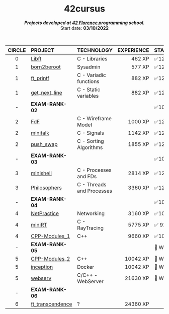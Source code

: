 <h1 align="center">
	42cursus
</h1>

<p align="center">
	<b><i>Projects developed at <a href="https://42firenze.it/">42 Florence </a> programming school.</i></b><br>
	Start date: <b>03/10/2022</b><br>
</p>
<br>
<div align="center">

|CIRCLE	|PROJECT							                                                              |TECHNOLOGY				|EXPERIENCE|STATUS	           |
|:-:	|:--								                                                              |:--					    |--:     |:--		           |
|0		|[Libft](https://github.com/kichkiro/42/tree/main/42cursus/0-libft)                               |C - Libraries			|462 XP  | ✅125/125           |
|1		|[born2beroot](https://github.com/kichkiro/42/tree/main/42cursus/1-born2beroot)			          |Sysadmin				    |577 XP  | ✅125/125           |	
|1		|[ft_printf](https://github.com/kichkiro/42/tree/main/42cursus/1-ft_printf)                       |C - Variadic functions	|882 XP  | ✅125/125           |
|1		|[get_next_line](https://github.com/kichkiro/42/tree/main/42cursus/1-get_next_line)               |C - Static variables		|882 XP  | ✅125/125           |	
|- 		| __EXAM-RANK-02__                                                                                |                         |        | ✅100/100           |
|2		|[FdF](https://github.com/kichkiro/42/tree/main/42cursus/2-fdf)			                          |C - Wireframe Model      |1000 XP | ✅125/125           |
|2		|[minitalk](https://github.com/kichkiro/42/tree/main/42cursus/2-minitalk)			              |C - Signals				|1142 XP | ✅125/125           |
|2		|[push_swap](https://github.com/kichkiro/42/tree/main/42cursus/2-push_swap)			              |C - Sorting Algorithms 	|1855 XP | ✅125/125           |
|-      | __EXAM-RANK-03__                                                                                |                         |        | ✅100/100           |
|3		|[minishell](https://github.com/kichkiro/minishell/tree/ffa6bbfea21015e019a7c7cbcd02ce83cbbbb1df) |C - Processes and FDs    |2814 XP | ✅125/125           |
|3		|[Philosophers](https://github.com/kichkiro/42/tree/main/42cursus/3-philosophers)			      |C - Threads and Processes|3360 XP | ✅125/125           |
|-      | __EXAM-RANK-04__                                                                                |                         |        | ✅100/100           |
|4		|[NetPractice](https://github.com/kichkiro/42/tree/main/42cursus/4-NetPractice)			          |Networking 			    |3160 XP | ✅100/100           |
|4		|[miniRT](https://github.com/kichkiro/miniRT/tree/3ea3f512a50bb17c22af7aae6d26808c98140dac)       |C - RayTracing           |5775 XP | ✅ 92/125           |
|4		|[CPP-Modules_1](https://github.com/kichkiro/42/tree/main/42cursus/4-CPP-Modules_1)               |C++			            |9660 XP | ✅100/100           |
|-      | __EXAM-RANK-05__                                                                                |                         |        | 🚧 WiP              |
|5		|[CPP-Modules_2](https://github.com/kichkiro/42/tree/main/42cursus/5-CPP-Modules_2)               |C++			            |10042 XP| 🚧 WiP              |
|5		|[inception](https://github.com/kichkiro/42/tree/main/42cursus/5-Inception)		                  |Docker			        |10042 XP| 🚧 WiP              |
|5		|[webserv](https://github.com/kichkiro/42/tree/main/42cursus/5-webserv)		                      |C/C++ - WebServer  	    |21630 XP| 🚧 WiP              |
|-      | __EXAM-RANK-06__                                                                                |                         |        |                     |
|6  	|[ft_transcendence]()                                                                             |?				        |24360 XP|                     |

</div>
